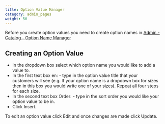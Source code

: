 ```yaml
---
title: Option Value Manager
category: admin_pages
weight: 50
---
```


Before you create option values you need to create option names in [Admin - Catalog - Option Name Manager](/user/admin_pages/catalog/option_name_manager/)

## Creating an Option Value
- In the dropdown box select which option name you would like to add a value to.
- In the first text box en: - type in the option value title that your customers will see (e.g. If your option name is a dropdown box for sizes then in this box you would write one of your sizes). Repeat all four steps for each size.
- In the second text box Order: - type in the sort order you would like your option value to be in.
- Click Insert.

To edit an option value click Edit and once changes are made click Update.
